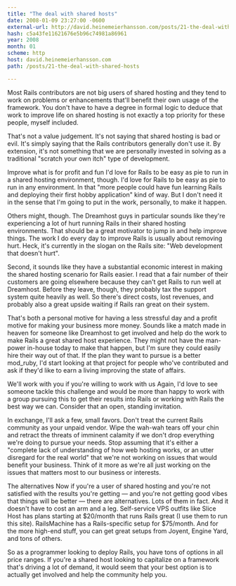 ```yaml
---
title: "The deal with shared hosts"
date: 2008-01-09 23:27:00 -0600
external-url: http://david.heinemeierhansson.com/posts/21-the-deal-with-shared-hosts
hash: c5a43fe11621676e5b96c74981a86961
year: 2008
month: 01
scheme: http
host: david.heinemeierhansson.com
path: /posts/21-the-deal-with-shared-hosts

---
```


Most Rails contributors are not big users of shared hosting and they tend to work on problems or enhancements that'll benefit their own usage of the framework. You don't have to have a degree in formal logic to deduce that work to improve life on shared hosting is not exactly a top priority for these people, myself included.


That's not a value judgement. It's not saying that shared hosting is bad or evil. It's simply saying that the Rails contributors generally don't use it. By extension, it's not something that we are personally invested in solving as a traditional "scratch your own itch" type of development.


Improve what is for profit and fun
I'd love for Rails to be easy as pie to run in a shared hosting environment, though. I'd love for Rails to be easy as pie to run in any environment. In that "more people could have fun learning Rails and deploying their first hobby application" kind of way. But I don't need it in the sense that I'm going to put in the work, personally, to make it happen.


Others might, though. The Dreamhost guys in particular sounds like they're experiencing a lot of hurt running Rails in their shared hosting environments. That should be a great motivator to jump in and help improve things. The work I do every day to improve Rails is usually about removing hurt. Heck, it's currently in the slogan on the Rails site: "Web development that doesn't hurt".
  
Second, it sounds like they have a substantial economic interest in making the shared hosting scenario for Rails easier. I read that a fair number of their customers are going elsewhere because they can't get Rails to run well at Dreamhost. Before they leave, though, they probably tax the support system quite heavily as well. So there's direct costs, lost revenues, and probably also a great upside waiting if Rails ran great on their system.


That's both a personal motive for having a less stressful day and a profit motive for making your business more money. Sounds like a match made in heaven for someone like Dreamhost to get involved and help do the work to make Rails a great shared host experience. They might not have the man-power in-house today to make that happen, but I'm sure they could easily hire their way out of that. If the plan they want to pursue is a better mod_ruby, I'd start looking at that project for people who've contributed and ask if they'd like to earn a living improving the state of affairs.


We'll work with you if you're willing to work with us
Again, I'd love to see someone tackle this challenge and would be more than happy to work with a group pursuing this to get their results into Rails or working with Rails the best way we can. Consider that an open, standing invitation.


In exchange, I'll ask a few, small favors. Don't treat the current Rails community as your unpaid vendor. Wipe the wah-wah tears off your chin and retract the threats of imminent calamity if we don't drop everything we're doing to pursue your needs. Stop assuming that it's either a "complete lack of understanding of how web hosting works, or an utter disregard for the real world" that we're not working on issues that would benefit your business. Think of it more as we're all just working on the issues that matters most to our business or interests.


The alternatives
Now if you're a user of shared hosting and you're not satisfied with the results you're getting — and you're not getting good vibes that things will be better — there are alternatives. Lots of them in fact. And it doesn't have to cost an arm and a leg. Self-service VPS outfits like Slice Host has plans starting at $20/month that runs Rails great (I use them to run this site). RailsMachine has a Rails-specific setup for $75/month. And for the more high-end stuff, you can get great setups from Joyent, Engine Yard, and tons of others.


So as a programmer looking to deploy Rails, you have tons of options in all price ranges. If you're a shared host looking to capitalize on a framework that's driving a lot of demand, it would seem that your best option is to actually get involved and help the community help you. 

